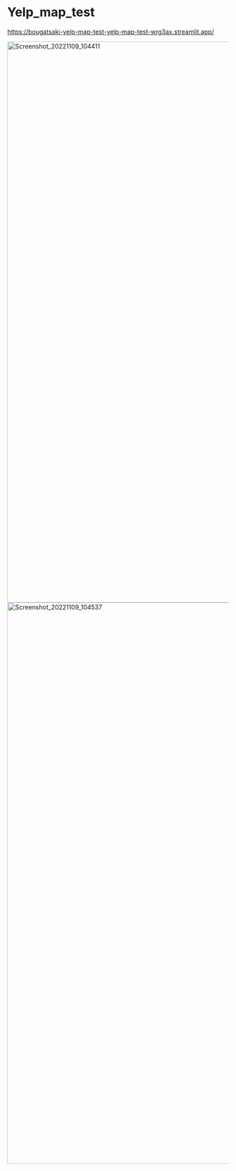 # Yelp_map_test

https://bougatsaki-yelp-map-test-yelp-map-test-wrg3ax.streamlit.app/

<img width="1276" alt="Screenshot_20221109_104411" src="https://user-images.githubusercontent.com/112356734/200914668-ec0a0e8e-cd48-47de-9ff4-ee84538b335c.png">
<img width="1277" alt="Screenshot_20221109_104537" src="https://user-images.githubusercontent.com/112356734/200915020-746a8727-fc3b-4de9-a78d-72426cbbf700.png">
